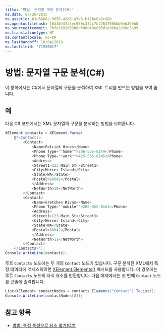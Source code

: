 ```yaml
---
title: '방법: 문자열 구문 분석(C#)'
ms.date: 07/20/2015
ms.assetid: 81e5686c-9658-42d8-a7e3-b11be0a2c98b
ms.openlocfilehash: 16310e37afec950c372c7b47637986bb0eb399b8
ms.sourcegitcommit: 7bfe1682d9368cf88d43e895d1e80ba2d88c3a99
ms.translationtype: HT
ms.contentlocale: ko-KR
ms.lasthandoff: 10/04/2019
ms.locfileid: "71956617"
---
```

# <a name="how-to-parse-a-string-c"></a>방법: 문자열 구문 분석(C#)

이 항목에서는 C#에서 문자열의 구문을 분석하여 XML 트리를 만드는 방법을 보여 줍니다.

## <a name="example"></a>예

다음 C# 코드에서는 XML 문자열의 구문을 분석하는 방법을 보여줍니다.

```csharp
XElement contacts = XElement.Parse(
    @"<Contacts>
        <Contact>
            <Name>Patrick Hines</Name>
            <Phone Type=""home"">206-555-0144</Phone>
            <Phone Type=""work"">425-555-0145</Phone>
            <Address>
            <Street1>123 Main St</Street1>
            <City>Mercer Island</City>
            <State>WA</State>
            <Postal>68042</Postal>
            </Address>
            <NetWorth>10</NetWorth>
        </Contact>
        <Contact>
            <Name>Gretchen Rivas</Name>
            <Phone Type=""mobile"">206-555-0163</Phone>
            <Address>
            <Street1>123 Main St</Street1>
            <City>Mercer Island</City>
            <State>WA</State>
            <Postal>68042</Postal>
            </Address>
            <NetWorth>11</NetWorth>
        </Contact>
    </Contacts>");
Console.WriteLine(contacts);
```

루트 `Contacts` 노드에는 두 개의 `Contact` 노드가 있습니다. 구문 분석된 XML에서 특정 데이터에 액세스하려면 [XElement.Elements()](xref:System.Xml.Linq.XContainer.Elements) 메서드를 사용합니다. 이 경우에는 루트 `Contacts` 노드의 자식 요소를 반환합니다. 다음 예제에서는 첫 번째 `Contact` 노드를 콘솔에 출력합니다.

```csharp
List<XElement> contactNodes = contacts.Elements("Contact").ToList();
Console.WriteLine(contactNodes[0]);
```

## <a name="see-also"></a>참고 항목

- [방법: 특정 특성으로 요소 찾기(C#)](how-to-find-an-element-with-a-specific-attribute.md)
